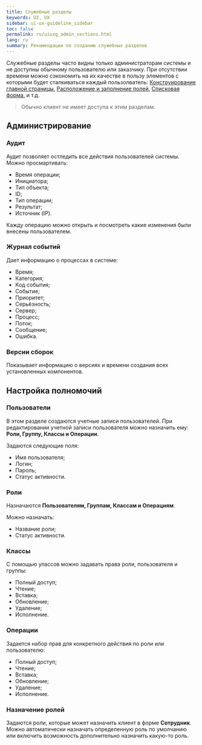 ```yaml
---
title: Служебные разделы
keywords: UI, UX
sidebar: ui-ux-guideline_sidebar
toc: false
permalink: ru/uiuxg_admin_sections.html
lang: ru
summary: Рекомендации по созданию служебных разделов
---
```


Служебные разделы часто видны только администраторам системы и не доступны обычному пользователю или заказчику. При отсутствии времени можно сэкономить на их качестве в пользу элементов с которыми будет сталкиваться каждый пользолватель: [Конструирование главной страницы](uiuxg_main_page_manual.ru.md), [Расположение и заполнение полей](uiuxg_fields_location_and_fill.ru.md), [Списковая форма](uiuxg_list_form.ru.md), и т.д.

> Обычно клиент не имеет доступа к этим разделам.

## Администрирование

### Аудит

Аудит позволяет остледить все действия пользователей системы. Можно просмартивать:

* Время операции;
* Инициатора;
* Тип объекта;
* ID;
* Тип операции;
* Результат;
* Источник (IP).

Кажду операцию можно открыть и посмотреть какие изменения были внесены пользователем.

### Журнал событий

Дает информацию о процессах в системе:

* Время;
* Категория;
* Код события;
* Событие;
* Приоритет;
* Серьёзность;
* Сервер;
* Процесс;
* Поток;
* Сообщение;
* Ошибка.

### Версии сборок

Показывает информацию о версиях и времени создания всех установленных компонентов.

## Настройка полномочий

### Пользователи

В этом разделе создаются учетные записи пользователей. При редактировании учетной записи пользователя можно назначить ему: **Роли, Группу, Классы и Операции**.

Задаются следующие поля:

* Имя пользователя;
* Логин;
* Пароль;
* Статус активности.

### Роли

Назначаются **Пользователям, Группам, Классам и Операциям**.

Можно назначать:

* Название роли;
* Статус активности.

### Классы

С помощью улассов можно задавать права роли, пользователя и группы:

* Полный доступ;
* Чтение;
* Вставка;
* Обновление;
* Удаление;
* Исполнение.

### Операции

Задается набор прав для конкретного действия по роли или пользователю:

* Полный доступ;
* Чтение;
* Вставка;
* Обновление;
* Удаление;
* Исполнение.

### Назначение ролей

Задаются роли, которые может назначить клиент в форме **Сотрудник**. Можно автоматически назначать определенную роль по умолчанию или включить возможность дополнительно назначить какую-то роль.
